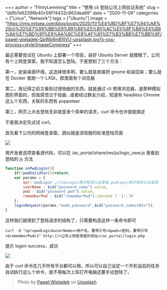 +++
author = "FlintyLemming"
title = "使用 cli 登陆公司上网验证系统"
slug = "ddfb7e62396b40c59f74432c862dea69"
date = "2020-11-09"
categories = ["Linux", "Network"]
tags = ["Ubuntu"]
image = "https://img.mitsea.com/blog/posts/2020/11/%E4%BD%BF%E7%94%A8%20cli%20%E7%99%BB%E9%99%86%E5%85%AC%E5%8F%B8%E4%B8%8A%E7%BD%91%E9%AA%8C%E8%AF%81%E7%B3%BB%E7%BB%9F/pawel-wieladek-QpWb8mB1tVU-unsplash.jpg?x-oss-process=style/ImageCompress"
+++

最近需要尝试在 Ubuntu 上部署一个项目，装好 Ubuntu Server 就傻眼了，公司有个上网登录窗，我不知道怎么登陆。于是想到了三个方法：

第一，安装桌面环境，这选择很多啊，要么就是直接把 gnome 给装回来；要么就在 Docker 里跑一个 LXQt，那里面有个浏览器

第二，我记得之前又看到过很扭曲的东西，就是通过 cli 使用浏览器，是那种模拟图形界面的，但我感觉过于扭曲…或者经过群友介绍，知道有 headless Chrome 这么个东西，关联的东西有 puppeteer

第三，网页上点击登陆无非就是发个简单的请求，curl 命令也许就能搞定

于是我决定先试试 curl。

首先看下公司的网络登录窗，貌似就是深信服的标准登陆页面

![](https://img.mitsea.com/blog/posts/2020/11/%E4%BD%BF%E7%94%A8%20cli%20%E7%99%BB%E9%99%86%E5%85%AC%E5%8F%B8%E4%B8%8A%E7%BD%91%E9%AA%8C%E8%AF%81%E7%B3%BB%E7%BB%9F/Untitled.png?x-oss-process=style/ImageCompress)

用开发者选项查看源代码，可以在 /ac_portal/share/res/js/logic_new.js 里看到登陆的 js 方法

```jsx
function onPwdLogin(){
	if(!pwdValidtor())return;
	var params = {
		opr:'pwdLogin',//smsLogin表示短信认证登录,pwdLogin表示密码认证登录
		userName : $id("password_name").value,
		pwd : $id("password_pwd").value,
		rememberPwd : $id("rememberPwd").checked ? '1':'0'
	};
	loginRequest(params,"mode_password",$id("password_submitBtn"));
}
```

这样我们就得到了登陆请求的结构了，只需要构造这样一条命令即可

```shell
curl -d "opr=pwdLogin&userName=<用户名，要带引号>&pwd=<密码，要带引号>&rememberPwd=1" http://<公司上网登录窗的地址>/ac_portal/login.php
```

提示 logon success，成功

![](https://img.mitsea.com/blog/posts/2020/11/%E4%BD%BF%E7%94%A8%20cli%20%E7%99%BB%E9%99%86%E5%85%AC%E5%8F%B8%E4%B8%8A%E7%BD%91%E9%AA%8C%E8%AF%81%E7%B3%BB%E7%BB%9F/Untitled%201.png?x-oss-process=style/ImageCompress)

由于 curl 命令在几乎所有平台都可以用，所以可以自己设定一个开机自启的任务自动执行这么个命令，就不用每次上班打开电脑还要手动登陆了。

> Photo by [Paweł Wielądek](https://unsplash.com/@pawelwieladek?utm_source=unsplash&utm_medium=referral&utm_content=creditCopyText) on [Unsplash](https://unsplash.com/?utm_source=unsplash&utm_medium=referral&utm_content=creditCopyText)
  